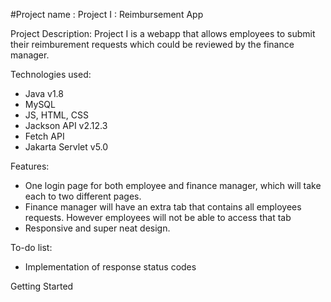 #Project name : Project I : Reimbursement App

Project Description: 
  Project I is a webapp that allows employees to submit their reimburement requests which could be reviewed by the finance manager.

Technologies used:
  * Java v1.8
  * MySQL
  * JS, HTML, CSS
  * Jackson API v2.12.3
  * Fetch API
  * Jakarta Servlet v5.0
  
 
Features:
  * One login page for both employee and finance manager, which will take each to two different pages.
  * Finance manager will have an extra tab that contains all employees requests. However employees will not be able to access that tab 
  * Responsive and super neat design. 

To-do list:

  * Implementation of response status codes

Getting Started
